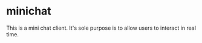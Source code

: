 minichat
========

This is a mini chat client. It's sole purpose is to allow users to interact in real time.
